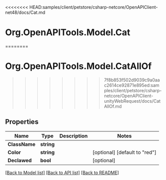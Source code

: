<<<<<<<< HEAD:samples/client/petstore/csharp-netcore/OpenAPIClient-net48/docs/Cat.md
# Org.OpenAPITools.Model.Cat
========
# Org.OpenAPITools.Model.CatAllOf
>>>>>>>> 7f8b853f502d9039c9a0aac2614ce92871e895ed:samples/client/petstore/csharp-netcore/OpenAPIClient-unityWebRequest/docs/CatAllOf.md

## Properties

Name | Type | Description | Notes
------------ | ------------- | ------------- | -------------
**ClassName** | **string** |  | 
**Color** | **string** |  | [optional] [default to "red"]
**Declawed** | **bool** |  | [optional] 

[[Back to Model list]](../README.md#documentation-for-models) [[Back to API list]](../README.md#documentation-for-api-endpoints) [[Back to README]](../README.md)


